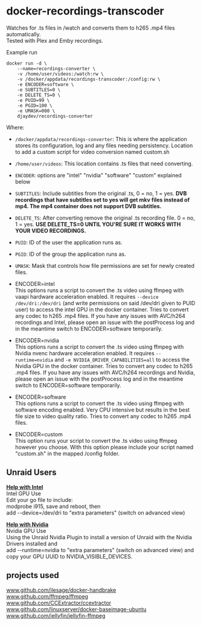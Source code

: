 # docker-recordings-transcoder

Watches for .ts files in /watch and converts them to h265 .mp4 files automatically.  
Tested with Plex and Emby recordings.

Example run

```shell
docker run -d \
    --name=recordings-converter \
    -v /home/user/videos:/watch:rw \
    -v /docker/appdata/recordings-transcoder:/config:rw \
    -e ENCODER=software \
    -e SUBTITLES=0 \
    -e DELETE_TS=0 \
    -e PUID=99 \
    -e PGID=100 \
    -e UMASK=000 \
    djaydev/recordings-converter
```

Where:

- `/docker/appdata/recordings-converter`: This is where the application stores its configuration, log and any files needing persistency.  Location to add a custom script for video conversion named custom.sh
- `/home/user/videos`: This location contains .ts files that need converting.  
- `ENCODER`: options are "intel" "nvidia" "software" "custom" explained below
- `SUBTITLES`: Include subtitles from the original .ts, 0 = no, 1 = yes. **DVB recordings that have subtitles set to yes will get mkv files instead of mp4. The mp4 container does not support DVB subtitles.**
- `DELETE_TS`: After converting remove the original .ts recording file. 0 = no, 1 = yes. **USE DELETE_TS=0 UNTIL YOU'RE SURE IT WORKS WITH YOUR VIDEO RECORDINGS.**
- `PUID`: ID of the user the application runs as.
- `PGID`: ID of the group the application runs as.
- `UMASK`: Mask that controls how file permissions are set for newly created files.

- ENCODER=intel  
This options runs a script to convert the .ts video using ffmpeg with vaapi hardware acceleration enabled. It requires `--device /dev/dri:/dev/dri` (and write permissions on said /dev/dri given to PUID user) to access the intel GPU in the docker container. Tries to convert any codec to h265 .mp4 files. If you have any issues with AVC/h264 recordings and Intel, please open an issue with the postProcess log and in the meantime switch to ENCODER=software temporarily.

- ENCODER=nvidia  
This options runs a script to convert the .ts video using ffmpeg with Nvidia nvenc hardware acceleration enabled. It requires `--runtime=nvidia` and `-e NVIDIA_DRIVER_CAPABILITIES=all` to access the Nvidia GPU in the docker container. Tries to convert any codec to h265 .mp4 files.  If you have any issues with AVC/h264 recordings and Nvidia, please open an issue with the postProcess log and in the meantime switch to ENCODER=software temporarily.

- ENCODER=software  
This options runs a script to convert the .ts video using ffmpeg with software encoding enabled. Very CPU intensive but results in the best file size to video quality ratio.
Tries to convert any codec to h265 .mp4 files.

- ENCODER=custom  
This option runs your script to convert the .ts video using ffmpeg however you choose. With this option please include your script named "custom.sh" in the mapped /config folder.  

## Unraid Users

**[Help with Intel](https://forums.unraid.net/topic/77943-guide-plex-hardware-acceleration-using-intel-quick-sync/)**  
Intel GPU Use  
Edit your go file to include:  
modprobe i915, save and reboot, then  
add --device=/dev/dri to "extra parameters" (switch on advanced view)  

**[Help with Nvidia](https://forums.unraid.net/topic/77813-plugin-linuxserverio-unraid-nvidia/)**  
Nvidia GPU Use  
Using the Unraid Nvidia Plugin to install a version of Unraid with the Nvidia Drivers installed and  
add --runtime=nvidia to "extra parameters" (switch on advanced view) and  
copy your GPU UUID to NVIDIA_VISIBLE_DEVICES.  

## projects used

www.github.com/jlesage/docker-handbrake  
www.github.com/ffmpeg/ffmpeg  
www.github.com/CCExtractor/ccextractor  
www.github.com/linuxserver/docker-baseimage-ubuntu  
www.github.com/jellyfin/jellyfin-ffmpeg
